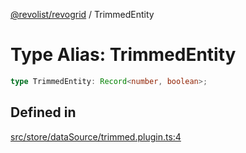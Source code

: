 [@revolist/revogrid](README.md) / TrimmedEntity

# Type Alias: TrimmedEntity

```ts
type TrimmedEntity: Record<number, boolean>;
```

## Defined in

[src/store/dataSource/trimmed.plugin.ts:4](https://github.com/revolist/revogrid/blob/6957d67da887b25ac544cadb80669dc782e7d7d6/src/store/dataSource/trimmed.plugin.ts#L4)
